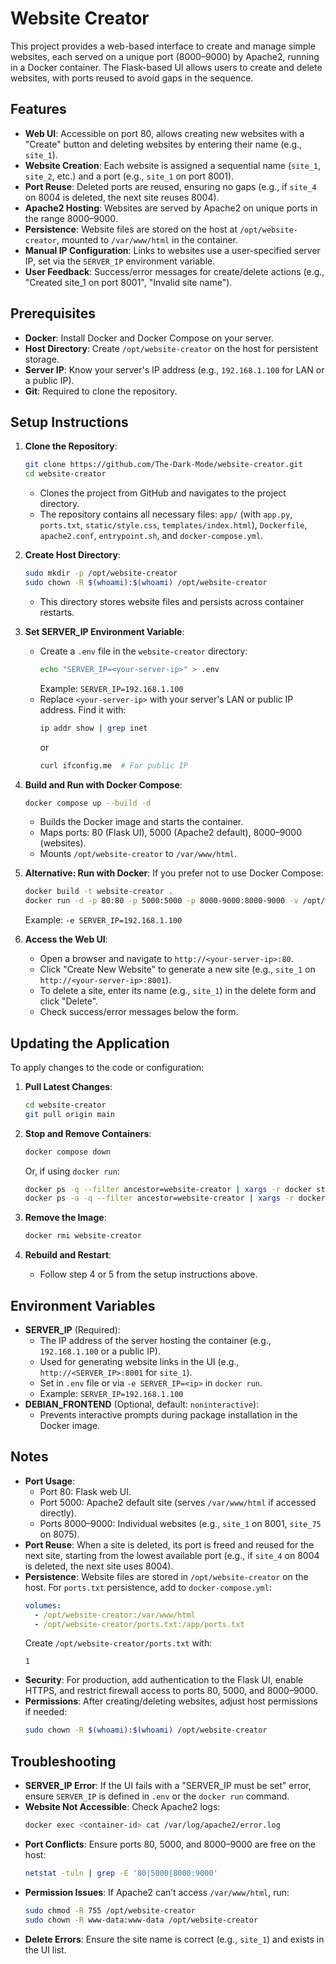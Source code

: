 # Website Creator

This project provides a web-based interface to create and manage simple websites, each served on a unique port (8000–9000) by Apache2, running in a Docker container. The Flask-based UI allows users to create and delete websites, with ports reused to avoid gaps in the sequence.

## Features
- **Web UI**: Accessible on port 80, allows creating new websites with a "Create" button and deleting websites by entering their name (e.g., `site_1`).
- **Website Creation**: Each website is assigned a sequential name (`site_1`, `site_2`, etc.) and a port (e.g., `site_1` on port 8001).
- **Port Reuse**: Deleted ports are reused, ensuring no gaps (e.g., if `site_4` on 8004 is deleted, the next site reuses 8004).
- **Apache2 Hosting**: Websites are served by Apache2 on unique ports in the range 8000–9000.
- **Persistence**: Website files are stored on the host at `/opt/website-creator`, mounted to `/var/www/html` in the container.
- **Manual IP Configuration**: Links to websites use a user-specified server IP, set via the `SERVER_IP` environment variable.
- **User Feedback**: Success/error messages for create/delete actions (e.g., "Created site_1 on port 8001", "Invalid site name").

## Prerequisites
- **Docker**: Install Docker and Docker Compose on your server.
- **Host Directory**: Create `/opt/website-creator` on the host for persistent storage.
- **Server IP**: Know your server's IP address (e.g., `192.168.1.100` for LAN or a public IP).
- **Git**: Required to clone the repository.

## Setup Instructions

1. **Clone the Repository**:
   ```bash
   git clone https://github.com/The-Dark-Mode/website-creator.git
   cd website-creator
   ```
   - Clones the project from GitHub and navigates to the project directory.
   - The repository contains all necessary files: `app/` (with `app.py`, `ports.txt`, `static/style.css`, `templates/index.html`), `Dockerfile`, `apache2.conf`, `entrypoint.sh`, and `docker-compose.yml`.

2. **Create Host Directory**:
   ```bash
   sudo mkdir -p /opt/website-creator
   sudo chown -R $(whoami):$(whoami) /opt/website-creator
   ```
   - This directory stores website files and persists across container restarts.

3. **Set SERVER_IP Environment Variable**:
   - Create a `.env` file in the `website-creator` directory:
     ```bash
     echo "SERVER_IP=<your-server-ip>" > .env
     ```
     Example: `SERVER_IP=192.168.1.100`
   - Replace `<your-server-ip>` with your server's LAN or public IP address. Find it with:
     ```bash
     ip addr show | grep inet
     ```
     or
     ```bash
     curl ifconfig.me  # For public IP
     ```

4. **Build and Run with Docker Compose**:
   ```bash
   docker compose up --build -d
   ```
   - Builds the Docker image and starts the container.
   - Maps ports: 80 (Flask UI), 5000 (Apache2 default), 8000–9000 (websites).
   - Mounts `/opt/website-creator` to `/var/www/html`.

5. **Alternative: Run with Docker**:
   If you prefer not to use Docker Compose:
   ```bash
   docker build -t website-creator .
   docker run -d -p 80:80 -p 5000:5000 -p 8000-9000:8000-9000 -v /opt/website-creator:/var/www/html -e SERVER_IP=<your-server-ip> website-creator
   ```
   Example: `-e SERVER_IP=192.168.1.100`

6. **Access the Web UI**:
   - Open a browser and navigate to `http://<your-server-ip>:80`.
   - Click "Create New Website" to generate a new site (e.g., `site_1` on `http://<your-server-ip>:8001`).
   - To delete a site, enter its name (e.g., `site_1`) in the delete form and click "Delete".
   - Check success/error messages below the form.

## Updating the Application

To apply changes to the code or configuration:
1. **Pull Latest Changes**:
   ```bash
   cd website-creator
   git pull origin main
   ```

2. **Stop and Remove Containers**:
   ```bash
   docker compose down
   ```
   Or, if using `docker run`:
   ```bash
   docker ps -q --filter ancestor=website-creator | xargs -r docker stop
   docker ps -a -q --filter ancestor=website-creator | xargs -r docker rm
   ```

3. **Remove the Image**:
   ```bash
   docker rmi website-creator
   ```

4. **Rebuild and Restart**:
   - Follow step 4 or 5 from the setup instructions above.

## Environment Variables
- **SERVER_IP** (Required):
  - The IP address of the server hosting the container (e.g., `192.168.1.100` or a public IP).
  - Used for generating website links in the UI (e.g., `http://<SERVER_IP>:8001` for `site_1`).
  - Set in `.env` file or via `-e SERVER_IP=<ip>` in `docker run`.
  - Example: `SERVER_IP=192.168.1.100`
- **DEBIAN_FRONTEND** (Optional, default: `noninteractive`):
  - Prevents interactive prompts during package installation in the Docker image.

## Notes
- **Port Usage**:
  - Port 80: Flask web UI.
  - Port 5000: Apache2 default site (serves `/var/www/html` if accessed directly).
  - Ports 8000–9000: Individual websites (e.g., `site_1` on 8001, `site_75` on 8075).
- **Port Reuse**: When a site is deleted, its port is freed and reused for the next site, starting from the lowest available port (e.g., if `site_4` on 8004 is deleted, the next site uses 8004).
- **Persistence**: Website files are stored in `/opt/website-creator` on the host. For `ports.txt` persistence, add to `docker-compose.yml`:
  ```yaml
  volumes:
    - /opt/website-creator:/var/www/html
    - /opt/website-creator/ports.txt:/app/ports.txt
  ```
  Create `/opt/website-creator/ports.txt` with:
  ```
  1
  ```
- **Security**: For production, add authentication to the Flask UI, enable HTTPS, and restrict firewall access to ports 80, 5000, and 8000–9000.
- **Permissions**: After creating/deleting websites, adjust host permissions if needed:
  ```bash
  sudo chown -R $(whoami):$(whoami) /opt/website-creator
  ```

## Troubleshooting
- **SERVER_IP Error**: If the UI fails with a "SERVER_IP must be set" error, ensure `SERVER_IP` is defined in `.env` or the `docker run` command.
- **Website Not Accessible**: Check Apache2 logs:
  ```bash
  docker exec <container-id> cat /var/log/apache2/error.log
  ```
- **Port Conflicts**: Ensure ports 80, 5000, and 8000–9000 are free on the host:
  ```bash
  netstat -tuln | grep -E '80|5000|8000:9000'
  ```
- **Permission Issues**: If Apache2 can’t access `/var/www/html`, run:
  ```bash
  sudo chmod -R 755 /opt/website-creator
  sudo chown -R www-data:www-data /opt/website-creator
  ```
- **Delete Errors**: Ensure the site name is correct (e.g., `site_1`) and exists in the UI list.
